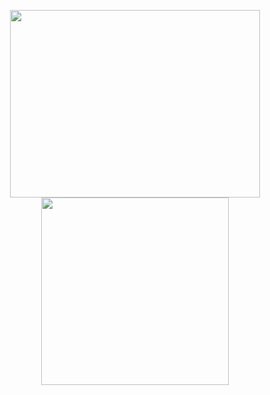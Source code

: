 <p align="center">
<img src="https://github-readme-stats.vercel.app/api?username=JingyuanZhou&count_private=true&show_icons=true&count_private=true&sanitize=true" width="400px" height="300px" alt="" /><img src="https://github-readme-stats.vercel.app/api/top-langs/?username=JingyuanZhou&hide=jupyter%20notebook&layout=compact" height="300px" alt="" />
</p>
